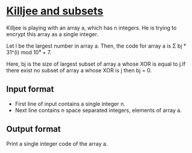 # [Killjee and subsets][link]

Killjee is playing with an array a, which has n integers. He is trying to encrypt this array as a single integer.

Let l be the largest number in array a. Then, the code for array a is Σ bj \* 31^(i) mod 10⁹ + 7.

Here, bj is the size of largest subset of array a whose XOR is equal to j.If there exist no subset of array a whose XOR is j then bj = 0.

## Input format

- First line of input contains a single integer n.
- Next line contains n space separated integers, elements of array a.

## Output format

Print a single integer code of the array a.

[link]: https://www.hackerearth.com/practice/algorithms/dynamic-programming/2-dimensional/practice-problems/algorithm/killjee-and-subsets-43a47e0b/
